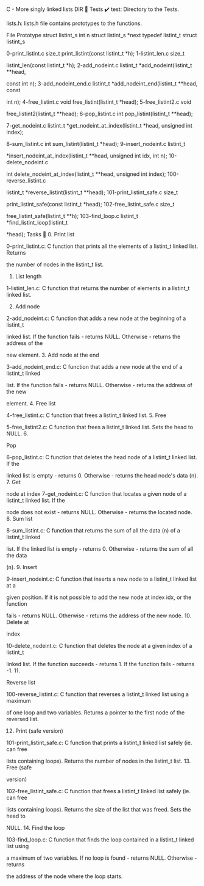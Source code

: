 C - More singly linked lists DIR 📁 Tests ✔️ test: Directory to the Tests.

lists.h: lists.h file contains prototypes to the functions.

File Prototype struct listint_s int n struct listint_s *next typedef listint_t struct listint_s

0-print_listint.c size_t print_listint(const listint_t *h); 1-listint_len.c size_t

listint_len(const listint_t *h); 2-add_nodeint.c listint_t *add_nodeint(listint_t **head,

const int n); 3-add_nodeint_end.c listint_t *add_nodeint_end(listint_t **head, const

int n); 4-free_listint.c void free_listint(listint_t *head); 5-free_listint2.c void

free_listint2(listint_t **head); 6-pop_listint.c int pop_listint(listint_t **head);

7-get_nodeint.c listint_t *get_nodeint_at_index(listint_t *head, unsigned int index);

8-sum_listint.c int sum_listint(listint_t *head); 9-insert_nodeint.c listint_t

*insert_nodeint_at_index(listint_t **head, unsigned int idx, int n); 10-delete_nodeint.c

int delete_nodeint_at_index(listint_t **head, unsigned int index); 100-reverse_listint.c

listint_t *reverse_listint(listint_t **head); 101-print_listint_safe.c size_t

print_listint_safe(const listint_t *head); 102-free_listint_safe.c size_t

free_listint_safe(listint_t **h); 103-find_loop.c listint_t *find_listint_loop(listint_t

*head); Tasks 📃 0. Print list

0-print_listint.c: C function that prints all the elements of a listint_t linked list. Returns

the number of nodes in the listint_t list.

1. List length

1-listint_len.c: C function that returns the number of elements in a listint_t linked list.

2. Add node

2-add_nodeint.c: C function that adds a new node at the beginning of a listint_t

linked list. If the function fails - returns NULL. Otherwise - returns the address of the

new element. 3. Add node at the end

3-add_nodeint_end.c: C function that adds a new node at the end of a listint_t linked

list. If the function fails - returns NULL. Otherwise - returns the address of the new

element. 4. Free list

4-free_listint.c: C function that frees a listint_t linked list. 5. Free

5-free_listint2.c: C function that frees a listint_t linked list. Sets the head to NULL. 6.

Pop

6-pop_listint.c: C function that deletes the head node of a listint_t linked list. If the

linked list is empty - returns 0. Otherwise - returns the head node's data (n). 7. Get

node at index
7-get_nodeint.c: C function that locates a given node of a listint_t linked list. If the

node does not exist - returns NULL. Otherwise - returns the located node. 8. Sum list

8-sum_listint.c: C function that returns the sum of all the data (n) of a listint_t linked

list. If the linked list is empty - returns 0. Otherwise - returns the sum of all the data

(n). 9. Insert

9-insert_nodeint.c: C function that inserts a new node to a listint_t linked list at a

given position. If it is not possible to add the new node at index idx, or the function

fails - returns NULL. Otherwise - returns the address of the new node. 10. Delete at

index

10-delete_nodeint.c: C function that deletes the node at a given index of a listint_t

linked list. If the function succeeds - returns 1. If the function fails - returns -1. 11.

Reverse list

100-reverse_listint.c: C function that reverses a listint_t linked list using a maximum

of one loop and two variables. Returns a pointer to the first node of the reversed list.

12. Print (safe version)

101-print_listint_safe.c: C function that prints a listint_t linked list safely (ie. can free

lists containing loops). Returns the number of nodes in the listint_t list. 13. Free (safe

version)

102-free_listint_safe.c: C function that frees a listint_t linked list safely (ie. can free

lists containing loops). Returns the size of the list that was freed. Sets the head to

NULL. 14. Find the loop

103-find_loop.c: C function that finds the loop contained in a listint_t linked list using

a maximum of two variables. If no loop is found - returns NULL. Otherwise - returns

the address of the node where the loop starts.
